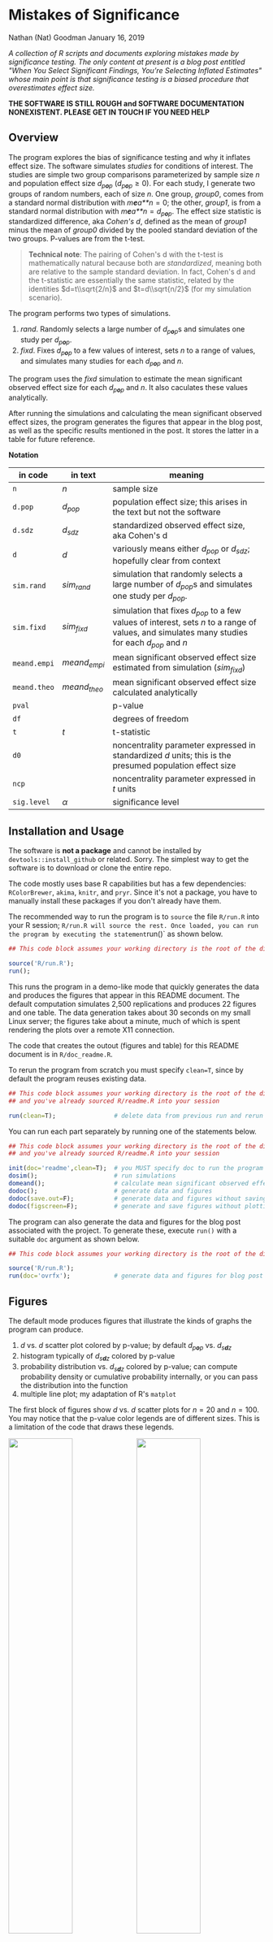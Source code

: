 Mistakes of Significance
================
Nathan (Nat) Goodman
January 16, 2019

<!-- README.md is generated from README.Rmd. Please edit that file -->
*A collection of R scripts and documents exploring mistakes made by significance testing. The only content at present is a blog post entitled "When You Select Significant Findings, You’re Selecting Inflated Estimates" whose main point is that significance testing is a biased procedure that overestimates effect size.*

**THE SOFTWARE IS STILL ROUGH and SOFTWARE DOCUMENTATION NONEXISTENT. PLEASE GET IN TOUCH IF YOU NEED HELP**

Overview
--------

The program explores the bias of significance testing and why it inflates effect size. The software simulates *studies* for conditions of interest. The studies are simple two group comparisons parameterized by sample size *n* and population effect size *d*<sub>*p**o**p*</sub> (*d*<sub>*p**o**p*</sub> ≥ 0). For each study, I generate two groups of random numbers, each of size *n*. One group, *group0*, comes from a standard normal distribution with *m**e**a**n* = 0; the other, *group1*, is from a standard normal distribution with *m**e**a**n* = *d*<sub>*p**o**p*</sub>. The effect size statistic is standardized difference, aka *Cohen's d*, defined as the mean of *group1* minus the mean of *group0* divided by the pooled standard deviation of the two groups. P-values are from the t-test.

> **Technical note**: The pairing of Cohen's d with the t-test is mathematically natural because both are *standardized*, meaning both are relative to the sample standard deviation. In fact, Cohen's d and the t-statistic are essentially the same statistic, related by the identities $d=t\\sqrt{2/n}$ and $t=d\\sqrt{n/2}$ (for my simulation scenario).

The program performs two types of simulations.

1.  *rand*. Randomly selects a large number of *d*<sub>*p**o**p*</sub>s and simulates one study per *d*<sub>*p**o**p*</sub>.
2.  *fixd*. Fixes *d*<sub>*p**o**p*</sub> to a few values of interest, sets *n* to a range of values, and simulates many studies for each *d*<sub>*p**o**p*</sub> and *n*.

The program uses the *fixd* simulation to estimate the mean significant observed effect size for each *d*<sub>*p**o**p*</sub> and *n*. It also caculates these values analytically.

After running the simulations and calculating the mean significant observed effect sizes, the program generates the figures that appear in the blog post, as well as the specific results mentioned in the post. It stores the latter in a table for future reference.

**Notation**

<table>
<colgroup>
<col width="10%" />
<col width="7%" />
<col width="82%" />
</colgroup>
<thead>
<tr class="header">
<th>in code</th>
<th>in text</th>
<th>meaning</th>
</tr>
</thead>
<tbody>
<tr class="odd">
<td><code>n</code></td>
<td><span class="math inline"><em>n</em></span></td>
<td>sample size</td>
</tr>
<tr class="even">
<td><code>d.pop</code></td>
<td><span class="math inline"><em>d</em><sub><em>p</em><em>o</em><em>p</em></sub></span></td>
<td>population effect size; this arises in the text but not the software</td>
</tr>
<tr class="odd">
<td><code>d.sdz</code></td>
<td><span class="math inline"><em>d</em><sub><em>s</em><em>d</em><em>z</em></sub></span></td>
<td>standardized observed effect size, aka Cohen's d</td>
</tr>
<tr class="even">
<td><code>d</code></td>
<td><span class="math inline"><em>d</em></span></td>
<td>variously means either <span class="math inline"><em>d</em><sub><em>p</em><em>o</em><em>p</em></sub></span> or <span class="math inline"><em>d</em><sub><em>s</em><em>d</em><em>z</em></sub></span>; hopefully clear from context</td>
</tr>
<tr class="odd">
<td><code>sim.rand</code></td>
<td><span class="math inline"><em>s</em><em>i</em><em>m</em><sub><em>r</em><em>a</em><em>n</em><em>d</em></sub></span></td>
<td>simulation that randomly selects a large number of <span class="math inline"><em>d</em><sub><em>p</em><em>o</em><em>p</em></sub></span>s and simulates one study per <span class="math inline"><em>d</em><sub><em>p</em><em>o</em><em>p</em></sub></span>.</td>
</tr>
<tr class="even">
<td><code>sim.fixd</code></td>
<td><span class="math inline"><em>s</em><em>i</em><em>m</em><sub><em>f</em><em>i</em><em>x</em><em>d</em></sub></span></td>
<td>simulation that fixes <span class="math inline"><em>d</em><sub><em>p</em><em>o</em><em>p</em></sub></span> to a few values of interest, sets <span class="math inline"><em>n</em></span> to a range of values, and simulates many studies for each <span class="math inline"><em>d</em><sub><em>p</em><em>o</em><em>p</em></sub></span> and <span class="math inline"><em>n</em></span></td>
</tr>
<tr class="odd">
<td><code>meand.empi</code></td>
<td><span class="math inline"><em>m</em><em>e</em><em>a</em><em>n</em><em>d</em><sub><em>e</em><em>m</em><em>p</em><em>i</em></sub></span></td>
<td>mean significant observed effect size estimated from simulation (<span class="math inline"><em>s</em><em>i</em><em>m</em><sub><em>f</em><em>i</em><em>x</em><em>d</em></sub></span>)</td>
</tr>
<tr class="even">
<td><code>meand.theo</code></td>
<td><span class="math inline"><em>m</em><em>e</em><em>a</em><em>n</em><em>d</em><sub><em>t</em><em>h</em><em>e</em><em>o</em></sub></span></td>
<td>mean significant observed effect size calculated analytically</td>
</tr>
<tr class="odd">
<td><code>pval</code></td>
<td></td>
<td>p-value</td>
</tr>
<tr class="even">
<td><code>df</code></td>
<td></td>
<td>degrees of freedom</td>
</tr>
<tr class="odd">
<td><code>t</code></td>
<td><span class="math inline"><em>t</em></span></td>
<td>t-statistic</td>
</tr>
<tr class="even">
<td><code>d0</code></td>
<td></td>
<td>noncentrality parameter expressed in standardized <span class="math inline"><em>d</em></span> units; this is the presumed population effect size</td>
</tr>
<tr class="odd">
<td><code>ncp</code></td>
<td></td>
<td>noncentrality parameter expressed in <span class="math inline"><em>t</em></span> units</td>
</tr>
<tr class="even">
<td><code>sig.level</code></td>
<td><span class="math inline"><em>α</em></span></td>
<td>significance level</td>
</tr>
</tbody>
</table>

Installation and Usage
----------------------

The software is **not a package** and cannot be installed by `devtools::install_github` or related. Sorry. The simplest way to get the software is to download or clone the entire repo.

The code mostly uses base R capabilities but has a few dependencies: `RColorBrewer`, `akima`, `knitr`, and `pryr`. Since it's not a package, you have to manually install these packages if you don't already have them.

The recommended way to run the program is to `source` the file `R/run.R` into your R session; `R/run.R will source the rest. Once loaded, you can run the program by executing the statement`run()\` as shown below.

``` r
## This code block assumes your working directory is the root of the distribution.

source('R/run.R');
run();
```

This runs the program in a demo-like mode that quickly generates the data and produces the figures that appear in this README document. The default computation simulates 2,500 replications and produces 22 figures and one table. The data generation takes about 30 seconds on my small Linux server; the figures take about a minute, much of which is spent rendering the plots over a remote X11 connection.

The code that creates the outout (figures and table) for this README document is in `R/doc_readme.R`.

To rerun the program from scratch you must specify `clean=T`, since by default the program reuses existing data.

``` r
## This code block assumes your working directory is the root of the distribution
## and you've already sourced R/readme.R into your session

run(clean=T);                # delete data from previous run and rerun program
```

You can run each part separately by running one of the statements below.

``` r
## This code block assumes your working directory is the root of the distribution
## and you've already sourced R/readme.R into your session

init(doc='readme',clean=T);  # you MUST specify doc to run the program in pieces
dosim();                     # run simulations
domeand();                   # calculate mean significant observed effect sizes
dodoc();                     # generate data and figures
dodoc(save.out=F);           # generate data and figures without saving them
dodoc(figscreen=F);          # generate and save figures without plotting to screen. faster!
```

The program can also generate the data and figures for the blog post associated with the project. To generate these, execute `run()` with a suitable `doc` argument as shown below.

``` r
## This code block assumes your working directory is the root of the distribution.

source('R/run.R');
run(doc='ovrfx');            # generate data and figures for blog post 
```

Figures
-------

The default mode produces figures that illustrate the kinds of graphs the program can produce.

1.  *d* vs. *d* scatter plot colored by p-value; by default *d*<sub>*p**o**p*</sub> vs. *d*<sub>*s**d**z*</sub>
2.  histogram typically of *d*<sub>*s**d**z*</sub> colored by p-value
3.  probability distribution vs. *d*<sub>*s**d**z*</sub> colored by p-value; can compute probability density or cumulative probability internally, or you can pass the distribution into the function
4.  multiple line plot; my adaptation of R's `matplot`

The first block of figures show *d* vs. *d* scatter plots for *n* = 20 and *n* = 100. You may notice that the p-value color legends are of different sizes. This is a limitation of the code that draws these legends.

<img src="figure/readme/figure_01-001a_plotdvsd_scat_pop_sdz.png" width="50%" /><img src="figure/readme/figure_01-001b_plotdvsd_scat_sdz_pop.png" width="50%" /><img src="figure/readme/figure_01-002a_plotdvsd_scat_pop_sdz.png" width="50%" /><img src="figure/readme/figure_01-002b_plotdvsd_scat_sdz_pop.png" width="50%" />

The next block are similar but zoom in to the critical region where p-values switch from nonsignificant to significant.

<img src="figure/readme/figure_01-003a_plotdvsd_zoom.png" width="50%" /><img src="figure/readme/figure_01-003b_plotdvsd_zoom.png" width="50%" />

Next are four histograms for *d* = 0.2 and *d* = 0.8 by *n* = 20 and *n* = 100. You may notice that the p-value color legends are in different places and have different sizes. Again, these are limitations of the code.

<img src="figure/readme/figure_02-001a_plothist_hist.png" width="25%" /><img src="figure/readme/figure_02-001b_plothist_hist.png" width="25%" /><img src="figure/readme/figure_02-002a_plothist_hist.png" width="25%" /><img src="figure/readme/figure_02-002b_plothist_hist.png" width="25%" />

The next block are NULL and sampling distributions for *d* = 0.2, *n* = 20, and *d* = 0.8, *n* = 100.

<img src="figure/readme/figure_03-001a_plotpvsd_distn.png" width="25%" /><img src="figure/readme/figure_03-001b_plotpvsd_distn.png" width="25%" /><img src="figure/readme/figure_03-001c_plotpvsd_distn.png" width="25%" /><img src="figure/readme/figure_03-001d_plotpvsd_distn.png" width="25%" /><img src="figure/readme/figure_03-002a_plotpvsd_distn.png" width="25%" /><img src="figure/readme/figure_03-002b_plotpvsd_distn.png" width="25%" /><img src="figure/readme/figure_03-002c_plotpvsd_distn.png" width="25%" /><img src="figure/readme/figure_03-002d_plotpvsd_distn.png" width="25%" />

The final block are line plots of mean significant observed effect size (*m**e**a**n**d*<sub>*e**m**p**i*</sub>, *m**e**a**n**d*<sub>*t**h**e**o*</sub>) with various smoothing functions applied/

<img src="figure/readme/figure_04-001_plotm_meand.png" width="25%" /><img src="figure/readme/figure_04-002_plotm_meand.png" width="25%" /><img src="figure/readme/figure_04-003_plotm_meand.png" width="25%" /><img src="figure/readme/figure_04-004_plotm_meand.png" width="25%" />

Finally, here is a table of supporting data.

|  d.crit|  md20\_0.2|  md20\_0.5|  md20\_0.8|  ov20\_0.2|  ov20\_0.5|  ov20\_0.8|  nov\_0.2|  nov\_0.5|  nov\_0.8|
|-------:|----------:|----------:|----------:|----------:|----------:|----------:|---------:|---------:|---------:|
|    0.64|       0.79|       0.86|       0.98|       3.96|       1.72|       1.22|    166.52|      46.6|     16.65|

Comments Please!
----------------

Please post comments on [Twitter](https://twitter.com/gnatgoodman) or [Facebook](https://www.facebook.com/nathan.goodman.3367), or contact me by email <natg@shore.net>.

Please report bugs, other software problems, and feature requests using the [GitHub Issue Tracker](https://github.com/natgoodman/effit/issues). I will be notified, and you'll be apprised of progress. As already noted, the software is still rough and software documentation nonexistent.

Copyright & License
-------------------

Copyright (c) 2019 Nathan Goodman

The software is **open source and free**, released under the [MIT License](https://opensource.org/licenses/MIT). The documentation is **open access**, released under the [Creative Commons Attribution 4.0 International License](https://creativecommons.org/licenses/by/4.0).
